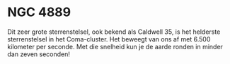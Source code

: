 # NGC 4889

Dit zeer grote sterrenstelsel, ook bekend als Caldwell 35, is het helderste
sterrenstelsel in het Coma-cluster. Het beweegt van ons af met 6.500 kilometer
per seconde. Met die snelheid kun je de aarde ronden in minder dan zeven
seconden!
